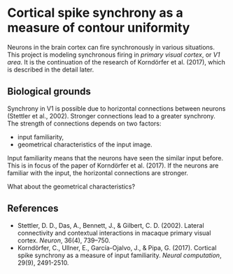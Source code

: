 # Cortical spike synchrony as a measure of contour uniformity
Neurons in the brain cortex can fire synchronously in various situations. This project is modeling synchronous firing in *primary visual cortex*, or *V1 area*. It is the continuation of the research of Korndörfer et al. (2017), which is described in the detail later.

## Biological grounds
Synchrony in V1 is possible due to horizontal connections between neurons (Stettler et al., 2002). Stronger connections lead to a greater synchrony. The strength of connections depends on two factors:
- input familiarity,
- geometrical characteristics of the input image.

Input familiarity means that the neurons have seen the similar input before. This is in focus of the paper of Korndörfer et al. (2017). If the neurons are familiar with the input, the horizontal connections are stronger.

What about the geometrical characteristics? 


## References
* Stettler, D. D., Das, A., Bennett, J., & Gilbert, C. D. (2002). Lateral connectivity and contextual interactions in macaque primary visual cortex. *Neuron*, 36(4), 739–750.
*  Korndörfer, C., Ullner, E., García-Ojalvo, J., & Pipa, G. (2017). Cortical spike synchrony as a measure of input familiarity. *Neural computation*, 29(9), 2491-2510.
